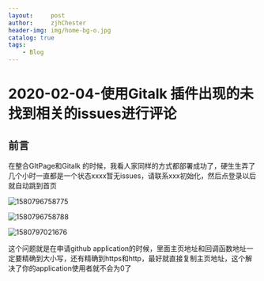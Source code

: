 ```yaml
---
layout:     post
author:     zjhChester
header-img: img/home-bg-o.jpg
catalog: true
tags:
    - Blog
---
```

# 2020-02-04-使用Gitalk 插件出现的未找到相关的issues进行评论

## 前言

在整合GItPage和Gitalk 的时候，我看人家同样的方式都部署成功了，硬生生弄了几个小时一直都是一个状态xxxx暂无issues，请联系xxx初始化，然后点登录以后就自动跳到首页

![1580796758775](https://zjhchester.github.io/img/Gitalk1.png)

![1580796758788](https://zjhchester.github.io/img/Gitalk2.png)

![1580797021676](https://zjhchester.github.io/img/Gitalk3.png)

这个问题就是在申请github application的时候，里面主页地址和回调函数地址一定要精确到大小写，还有精确到https和http，最好就直接复制主页地址，这个解决了你的application使用者就不会为0了